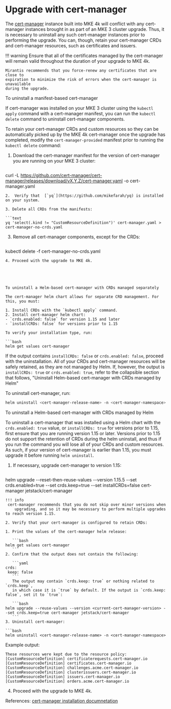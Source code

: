 # Upgrade with cert-manager

The [cert-manager](https://cert-manager.io/) instance built into MKE 4k
will conflict with any cert-manager instances brought in as part of an MKE 3
cluster upgrade. Thus, it is necessary to uninstall any such cert-manager
instances prior to performing the upgrade. You can, though, retain your
cert-manager CRDs and cert-manager resources, such as certificates and issuers.

!!! warning
    Ensure that all of the certificates managed by the cert-manager will remain
    valid throughout the duration of your upgrade to MKE 4k.

    Mirantis recommends that you force-renew any certificates that are close to
    expiration to minimize the risk of errors when the cert-manager is unavailable
    during the upgrade.




To uninstall a manifest-based cert-manager

If cert-manager was installed on your MKE 3 cluster using the `kubectl apply`
command with a cert-manager manifest, you can run the `kubectl delete`
command to uninstall cert-manager components.

To retain your cert-manager CRDs and custom resources so they can be
automatically picked up by the MKE 4k cert-manager once the upgrade has
completed, modify the `cert-manager-provided` manifest prior to running the
`kubectl delete` command:

1. Download the cert-manager manifest for the version of cert-manager you are
   running on your MKE 3 cluster:

   ```bash
curl -L https://github.com/cert-manager/cert-manager/releases/download/vX.Y.Z/cert-manager.yaml -o cert-manager.yaml
   ```
2.  Verify that  [`yq`](https://github.com/mikefarah/yq) is installed on your system.

3. Delete all CRDs from the manifests:

   ```text
yq 'select(.kind != "CustomResourceDefinition")' cert-manager.yaml > cert-manager-no-crds.yaml
   ```
3. Remove all cert-manager components, except for the CRDs:

   ```bash
kubectl delete -f cert-manager-no-crds.yaml
   ```
4. Proceed with the upgrade to MKE 4k.





To uninstall a Helm-based cert-manager with CRDs managed separately

The cert-manager helm chart allows for separate CRD management. For this, you must:

1. Install CRDs with the `kubectl apply` command.
2. Install cert-manager helm chart:
   - `crds.enabled: false` for version 1.15 and later
   - `installCRDs: false` for versions prior to 1.15

To verify your installation type, run:

```bash
helm get values cert-manager
```
If the output contains `installCRDs: false` or `crds.enabled: false`, proceed
with the uninstallation. All of your CRDs and cert-manager resources will be safely
retained, as they are not managed by Helm. If, however, the output is
`installCRDs: true` or `crds.enabled: true`, refer to the collapsible section
that follows, "Uninstall Helm-based cert-manager with CRDs managed by Helm"

To uninstall cert-manager, run:

```bash
helm uninstall <cert-manager-release-name> -n <cert-manager-namespace>
```




To uninstall a Helm-based cert-manager with CRDs managed by Helm

To uninstall a cert-manager that was installed using a Helm chart with the
`crds.enabled: true` value, or `installCRDs: true` for versions prior to 1.15,
first ensure that you are running version 1.15 or later. Versions prior to 1.15
do not support the retention of CRDs during the helm uninstall, and thus if
you run the command you will lose all of your CRDs and custom resources.
As such, if your version of cert-manager is earlier than 1.15, you must
upgrade it before running `helm uninstall`.

1. If necessary, upgrade cert-manager to version 1.15:

   ```bash
helm upgrade --reset-then-reuse-values --version 1.15.5 --set crds.enabled=true --set crds.keep=true --set installCRDs=false cert-manager jetstack/cert-manager
   ```
!!! info
    cert-manager recommends that you do not skip over minor versions when
       upgrading, and so it may be necessary to perform multiple upgrades to reach version 1.15.

2. Verify that your cert-manager is configured to retain CRDs:

   1. Print the values of the cert-manager helm release:

      ```bash
helm get values cert-manager
      ```
   2. Confirm that the output does not contain the following:

      ```yaml
crds:
    keep: false
      ```
      The output may contain `crds.keep: true` or nothing related to `crds.keep`,
      in which case it is `true` by default. If the output is `crds.keep: false`, set it to `true`:

      ```bash
helm upgrade --reuse-values --version <current-cert-manager-version> --set crds.keep=true cert-manager jetstack/cert-manager
      ```
3. Uninstall cert-manager:

   ```bash
helm uninstall <cert-manager-release-name> -n <cert-manager-namespace>
   ```
   Example output:

   ```text
These resources were kept due to the resource policy:
[CustomResourceDefinition] certificaterequests.cert-manager.io
[CustomResourceDefinition] certificates.cert-manager.io
[CustomResourceDefinition] challenges.acme.cert-manager.io
[CustomResourceDefinition] clusterissuers.cert-manager.io
[CustomResourceDefinition] issuers.cert-manager.io
[CustomResourceDefinition] orders.acme.cert-manager.io
   ```
4. Proceed with the upgrade to MKE 4k.



References: [cert-manager installation
documnetation](https://cert-manager.io/docs/installation/)